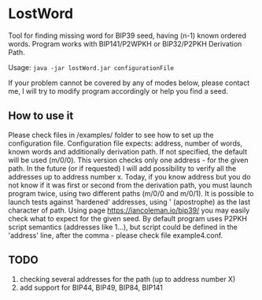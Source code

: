 # LostWord
Tool for finding missing word for BIP39 seed, having (n-1) known ordered words.
Program works with BIP141/P2WPKH or BIP32/P2PKH Derivation Path.

Usage:
`java -jar lostWord.jar configurationFile`

If your problem cannot be covered by any of modes below, please contact me, I will try to modify program accordingly or help you find a seed.

How to use it
-------------
Please check files in /examples/ folder to see how to set up the configuration file.
Configuration file expects: address, number of words, known words and additionally derivation path. If not specified, the default will be used (m/0/0).
This version checks only one address - for the given path. In the future (or if requested) I will add possibility to verify all the addresses up to address number x. Today, if you know address but you do not know if it was first or second from the derivation path, you must launch program twice, using two different paths (m/0/0 and m/0/1).
It is possible to launch tests against 'hardened' addresses, using ' (apostrophe) as the last character of path.
Using page https://iancoleman.io/bip39/ you may easily check what to expect for the given seed.
By default program uses P2PKH script semantics (addresses like 1...), but script could be defined in the 'address' line, after the comma - please check file example4.conf.

TODO
----
<ol>
<li>checking several addresses for the path (up to address number X)</li>
<li>add support for BIP44, BIP49, BIP84, BIP141</li>
</ol>